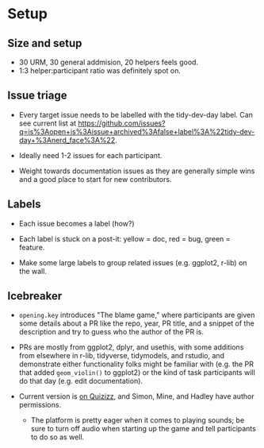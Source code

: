 # Setup

## Size and setup

* 30 URM, 30 general addmision, 20 helpers feels good. 
* 1:3 helper:participant ratio was definitely spot on.

## Issue triage

* Every target issue needs to be labelled with the tidy-dev-day label.
  Can see current list at  <https://github.com/issues?q=is%3Aopen+is%3Aissue+archived%3Afalse+label%3A%22tidy-dev-day+%3Anerd_face%3A%22>.

* Ideally need 1-2 issues for each participant.

* Weight towards documentation issues as they are generally simple wins and a good place to start for new contributors.

## Labels

* Each issue becomes a label (how?)

* Each label is stuck on a post-it: yellow = doc, red = bug, green = feature.

* Make some large labels to group related issues (e.g. ggplot2, r-lib) on the wall.

## Icebreaker

* `opening.key` introduces "The blame game," where participants are given some details about a PR like the repo, year, PR title, and a snippet of the description and try to guess who the author of the PR is.

* PRs are mostly from ggplot2, dplyr, and usethis, with some additions from elsewhere in r-lib, tidyverse, tidymodels, and rstudio, and demonstrate either functionality folks might be familiar with (e.g. the PR that added `geom_violin()` to ggplot2) or the kind of task participants will do that day (e.g. edit documentation).

* Current version is [on Quizizz](https://quizizz.com/admin/quiz/66aa502b82b6a030cb418ab2), and Simon, Mine, and Hadley have author permissions.

    + The platform is pretty eager when it comes to playing sounds; be sure to turn off audio when starting up the game and tell participants to do so as well.
